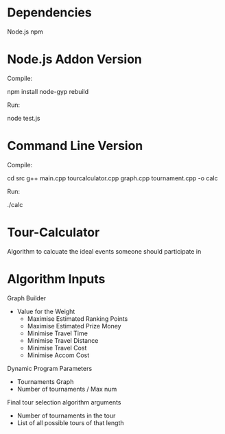 Dependencies
============

Node.js
npm

Node.js Addon Version
=====================

Compile:

npm install
node-gyp rebuild

Run:

node test.js

Command Line Version
====================

Compile:

cd src
g++ main.cpp tourcalculator.cpp graph.cpp tournament.cpp -o calc

Run:

./calc

# Tour-Calculator
Algorithm to calcuate the ideal events someone should participate in

Algorithm Inputs
================

Graph Builder
 - Value for the Weight
   - Maximise Estimated Ranking Points
   - Maximise Estimated Prize Money
   - Minimise Travel    Time
   - Minimise Travel    Distance
   - Minimise Travel    Cost
   - Minimise Accom     Cost

Dynamic Program Parameters
 - Tournaments Graph
 - Number of tournaments / Max num

Final tour selection algorithm arguments
 - Number of tournaments in the tour
 - List of all possible tours of that length